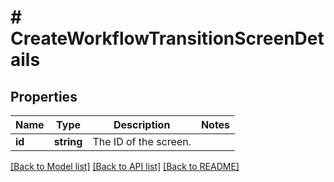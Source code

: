 # # CreateWorkflowTransitionScreenDetails

## Properties

Name | Type | Description | Notes
------------ | ------------- | ------------- | -------------
**id** | **string** | The ID of the screen. |

[[Back to Model list]](../../README.md#models) [[Back to API list]](../../README.md#endpoints) [[Back to README]](../../README.md)
